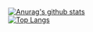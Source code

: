 [![Anurag's github stats](https://github-readme-stats.vercel.app/api?username=moru348)](https://github.com/anuraghazra/github-readme-stats)<br>
[![Top Langs](https://github-readme-stats.vercel.app/api/top-langs/?username=moru348)](https://github.com/anuraghazra/github-readme-stats)
